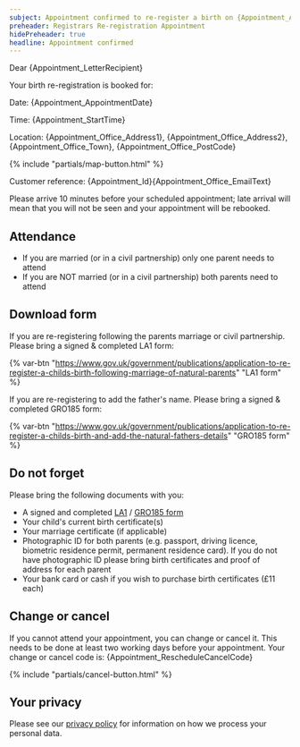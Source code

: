 ```yaml
---
subject: Appointment confirmed to re-register a birth on {Appointment_AppointmentDate} at {Appointment_StartTime}
preheader: Registrars Re-registration Appointment 
hidePreheader: true
headline: Appointment confirmed
---
```


Dear {Appointment_LetterRecipient}

Your birth re-registration is booked for: 

Date: {Appointment_AppointmentDate}

Time: {Appointment_StartTime}

Location: {Appointment_Office_Address1}, {Appointment_Office_Address2}, {Appointment_Office_Town}, {Appointment_Office_PostCode}

{% include "partials/map-button.html" %}

Customer reference: {Appointment_Id}{Appointment_Office_EmailText}

Please arrive 10 minutes before your scheduled appointment; late arrival will mean that you will not be seen and your appointment will be rebooked.

## Attendance
  - If you are married (or in a civil partnership) only one parent needs to attend
  - If you are NOT married (or in a civil partnership) both parents need to attend

## Download form
If you are re-registering following the parents marriage or civil partnership. Please bring a signed & completed LA1 form:

{% var-btn "https://www.gov.uk/government/publications/application-to-re-register-a-childs-birth-following-marriage-of-natural-parents" "LA1 form" %}

If you are re-registering to add the father's name. Please bring a signed & completed GRO185 form:

{% var-btn "https://www.gov.uk/government/publications/application-to-re-register-a-childs-birth-and-add-the-natural-fathers-details" "GRO185 form" %}

## Do not forget
Please bring the following documents with you:

- A signed and completed [LA1](https://www.gov.uk/government/publications/application-to-re-register-a-childs-birth-following-marriage-of-natural-parents) / [GRO185 form](https://www.gov.uk/government/publications/application-to-re-register-a-childs-birth-and-add-the-natural-fathers-details)
- Your child's current birth certificate(s)
- Your marriage certificate (if applicable)
- Photographic ID for both parents (e.g. passport, driving licence, biometric residence permit, permanent residence card). If you do not have photographic ID please bring birth certificates and proof of address for each parent 
- Your bank card or cash if you wish to purchase birth certificates (£11 each) 

## Change or cancel
If you cannot attend your appointment, you can change or cancel it. This needs to be done at least two working days before your appointment. Your change or cancel code is: {Appointment_RescheduleCancelCode}

{% include "partials/cancel-button.html" %}


## Your privacy
Please see our [privacy policy](https://www.leeds.gov.uk/registrarsprivacy) for information on how we process your personal data.
